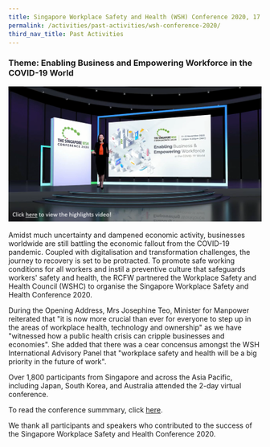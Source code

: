 ```yaml
---
title: Singapore Workplace Safety and Health (WSH) Conference 2020, 17 - 18 Nov 2020 
permalink: /activities/past-activities/wsh-conference-2020/
third_nav_title: Past Activities
---
```

### Theme: Enabling Business and Empowering Workforce in the COVID-19 World

<a href="https://fb.watch/4eOkSHREJD/"><img src="/images/wsh-conference-2020.png"></a>

Amidst much uncertainty and dampened economic activity, businesses worldwide are still battling the economic fallout from the COVID-19 pandemic. Coupled with digitalisation and transformation challenges, the journey to recovery is set to be protracted. To promote safe working conditions for all workers and instil a preventive culture that safeguards workers' safety and health, the RCFW partnered the Workplace Safety and Health Council (WSHC) to organise the Singapore Workplace Safety and Health Conference 2020. 

During the Opening Address, Mrs Josephine Teo, Minister for Manpower reiterated that "it is now more crucial than ever for everyone to step up in the areas of workplace health, technology and ownership" as we have "witnessed how a public health crisis can cripple businesses and economies". She added that there was a cear concensus amongst the WSH International Advisory Panel that "workplace safety and health will be a big priority in the future of work". 

Over 1,800 participants from Singapore and across the Asia Pacific, including Japan, South Korea, and Australia attended the 2-day virtual conference. 

<p>To read the conference summmary, click <a href="https://www.tal.sg/wshc/Events/Conference/2020/The-Singapore-WSH-Conference-2020#/">here</a>.</p>

We thank all participants and speakers who contributed to the success of the Singapore Workplace Safety and Health Conference 2020. 
